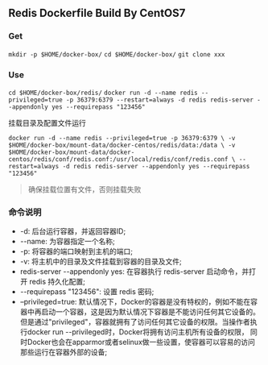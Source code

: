 ## Redis Dockerfile Build By CentOS7

### Get

`mkdir -p $HOME/docker-box/`
`cd $HOME/docker-box/`
`git clone xxx`

### Use

`cd $HOME/docker-box/redis/`
`docker run -d --name redis --privileged=true -p 36379:6379 --restart=always -d redis redis-server --appendonly yes --requirepass "123456"`

挂载目录及配置文件运行

`docker run -d --name redis --privileged=true -p 36379:6379 \
-v $HOME/docker-box/mount-data/docker-centos/redis/data:/data \
-v $HOME/docker-box/mount-data/docker-centos/redis/conf/redis.conf:/usr/local/redis/conf/redis.conf \
--restart=always -d redis redis-server --appendonly yes --requirepass "123456"`

> 确保挂载位置有文件，否则挂载失败

### 命令说明

 - -d: 后台运行容器，并返回容器ID;
  - --name: 为容器指定一个名称;
  - -p: 将容器的端口映射到主机的端口;
  - -v: 将主机中的目录及文件挂载到容器的目录及文件;
 - redis-server --appendonly yes: 在容器执行 redis-server 启动命令，并打开 redis 持久化配置;
 - --requirepass "123456": 设置 redis 密码;
 - –privileged=true: 默认情况下，Docker的容器是没有特权的，例如不能在容器中再启动一个容器，这是因为默认情况下容器是不能访问任何其它设备的。
但是通过"privileged"，容器就拥有了访问任何其它设备的权限。当操作者执行docker run --privileged时，Docker将拥有访问主机所有设备的权限，
同时Docker也会在apparmor或者selinux做一些设置，使容器可以容易的访问那些运行在容器外部的设备;
 